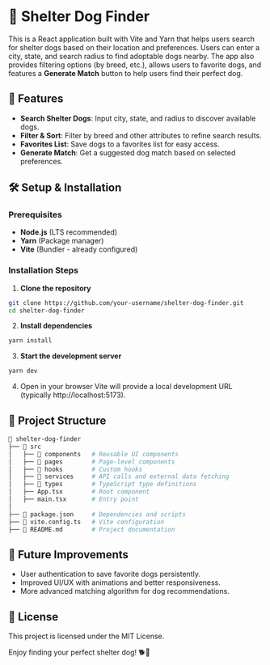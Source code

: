 # 🐶 Shelter Dog Finder

This is a React application built with Vite and Yarn that helps users search for shelter dogs based on their location and preferences. Users can enter a city, state, and search radius to find adoptable dogs nearby. The app also provides filtering options (by breed, etc.), allows users to favorite dogs, and features a **Generate Match** button to help users find their perfect dog.

## 🚀 Features

- **Search Shelter Dogs**: Input city, state, and radius to discover available dogs.
- **Filter & Sort**: Filter by breed and other attributes to refine search results.
- **Favorites List**: Save dogs to a favorites list for easy access.
- **Generate Match**: Get a suggested dog match based on selected preferences.

## 🛠️ Setup & Installation

### Prerequisites

- **Node.js** (LTS recommended)
- **Yarn** (Package manager)
- **Vite** (Bundler - already configured)

### Installation Steps

1. **Clone the repository**

```sh
git clone https://github.com/your-username/shelter-dog-finder.git
cd shelter-dog-finder
```

2. **Install dependencies**

```sh
yarn install
```

3. **Start the development server**

```sh
yarn dev
```

4. Open in your browser
   Vite will provide a local development URL (typically http://localhost:5173).

## 📁 Project Structure

```bash
📂 shelter-dog-finder
├── 📁 src
│   ├── 📁 components   # Reusable UI components
│   ├── 📁 pages        # Page-level components
│   ├── 📁 hooks        # Custom hooks
│   ├── 📁 services     # API calls and external data fetching
│   ├── 📁 types        # TypeScript type definitions
│   ├── App.tsx        # Root component
│   ├── main.tsx       # Entry point
│
├── 📄 package.json     # Dependencies and scripts
├── 📄 vite.config.ts   # Vite configuration
├── 📄 README.md        # Project documentation
```

## 🎯 Future Improvements

- User authentication to save favorite dogs persistently.
- Improved UI/UX with animations and better responsiveness.
- More advanced matching algorithm for dog recommendations.

## 📜 License

This project is licensed under the MIT License.

Enjoy finding your perfect shelter dog! 🐕💖
